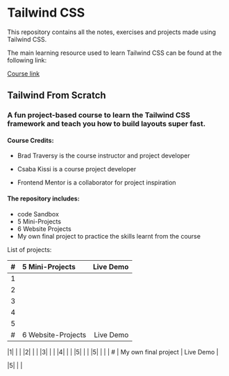 # Tailwind CSS

This repository contains all the notes, exercises and projects made using Tailwind CSS.

The main learning resource used to learn Tailwind CSS can be found at the following link:

[Course link]( https://www.udemy.com/course/tailwind-from-scratch/)     

## Tailwind From Scratch

### A fun project-based course to learn the Tailwind CSS framework and teach you how to build layouts super fast.

#### Course Credits:

- Brad Traversy is the course instructor and project developer

- Csaba Kissi is a course project developer

- Frontend Mentor is a collaborator for project inspiration

#### The repository includes:

* code Sandbox
* 5 Mini-Projects
* 6 Website Projects
* My own final project to practice the skills learnt from the course


List of projects:

| #             | 5 Mini-Projects | Live Demo  |
| --------------|:-------------| ----------:|
|1|[]() | []() |
|2|[]() | []() |
|3|[]() | []() |
|4|[]() | []() |
|5|[]() | []() |
| #             | 6 Website-Projects | Live Demo  |

|1|[]() | []() |
|2|[]() | []() |
|3|[]() | []() |
|4|[]() | []() |
|5|[]() | []() |
|5|[]() | []() |
| #             | My own final project | Live Demo  |

|5|[]() | []() |
